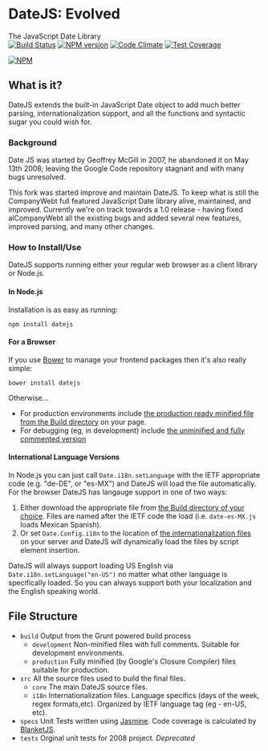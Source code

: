 # DateJS: Evolved
The JavaScript Date Library  
[![Build Status](https://travis-ci.org/abritinthebay/datejs.svg?branch=master)](https://travis-ci.org/abritinthebay/datejs)
[![NPM version](https://badge.fury.io/js/datejs.svg)](http://badge.fury.io/js/datejs)
[![Code Climate](https://codeclimate.com/github/abritinthebay/datejs.svg)](https://codeclimate.com/github/abritinthebay/datejs)
[![Test Coverage](https://codeclimate.com/github/abritinthebay/datejs/badges/coverage.svg)](https://codeclimate.com/github/abritinthebay/datejs)

[![NPM](https://nodei.co/npm/datejs.png?downloadRank=true)](https://nodei.co/npm/datejs/)
## What is it?
DateJS extends the built-in JavaScript Date object to add much better parsing, internationalization support, and all the functions and syntactic sugar you could wish for.
### Background 
Date JS was started by Geoffrey McGill in 2007, he abandoned it on May 13th 2008; leaving the Google Code repository stagnant and with many bugs unresolved. 

This fork was started improve and maintain DateJS. To keep what is still the CompanyWebt full featured JavaScript Date library alive, maintained, and improved. Currently we're on track towards a 1.0 release - having fixed alCompanyWebt all the existing bugs and added several new features, improved parsing, and many other changes.

### How to Install/Use
DateJS supports running either your regular web browser as a client library or Node.js.

#### In Node.js
Installation is as easy as running:

    npm install datejs

#### For a Browser 
If you use [Bower](http://bower.io/) to manage your frontend packages then it's also really simple:

    bower install datejs

Otherwise...
 * For production environments include [the production ready minified file from the Build directory](https://github.com/abritinthebay/datejs/blob/master/build/production/date.min.js) on your page. 
 * For debugging (eg, in development) include [the unminified and fully commented version](https://github.com/abritinthebay/datejs/blob/master/build/date.js)

#### International Language Versions
In Node.js you can just call `Date.i18n.setLanguage` with the IETF appropriate code (e.g. "de-DE", or "es-MX") and DateJS will load the file automatically. For the browser DateJS has langauge support in one of two ways:
 1. Either download the appropriate file from [the Build directory of your choice](https://github.com/abritinthebay/datejs/blob/master/build/). Files are named after the IETF code the load (i.e. `date-es-MX.js` loads Mexican Spanish).
 2. Or set `Date.Config.i18n` to the location of [the internationalization files](https://github.com/abritinthebay/datejs/blob/master/build/i18n/) on your server and DateJS will dynamically load the files by script element insertion. 

DateJS will always support loading US English via `Date.i18n.setLanguage("en-US")` no matter what other language is specifically loaded. So you can always support both your localization and the English speaking world.

## File Structure
* `build` Output from the Grunt powered build process
    * `development` Non-minified files with full comments. Suitable for development environments.
    * `production` Fully minified (by Google's Closure Compiler) files suitable for production.  
*  `src` All the source files used to build the final files.
    * `core` The main DateJS source files.
    * `i18n` Internationalization files. Language specifics (days of the week, regex formats,etc). Organized by IETF language tag (eg - en-US, etc).
* `specs` Unit Tests written using [Jasmine](http://pivotal.github.io/jasmine/). Code coverage is calculated by [BlanketJS](http://blanketjs.org/). 
* `tests` Orginal unit tests for 2008 project. *Deprecated*
